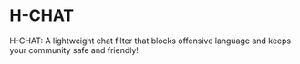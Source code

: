 # H-CHAT
H-CHAT: A lightweight chat filter that blocks offensive language and keeps your community safe and friendly!

